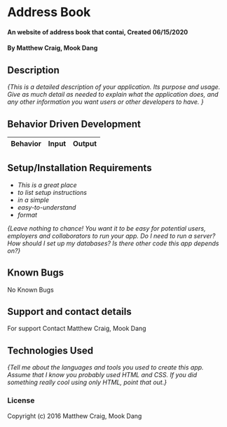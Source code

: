 # Address Book

#### An website of address book that contai, Created 06/15/2020

#### By Matthew Craig, Mook Dang

## Description

_{This is a detailed description of your application. Its purpose and usage.  Give as much detail as needed to explain what the application does, and any other information you want users or other developers to have. }_

## Behavior Driven Development
| Behavior | Input | Output |
| -------- | ----- | ------ |

## Setup/Installation Requirements

* _This is a great place_
* _to list setup instructions_
* _in a simple_
* _easy-to-understand_
* _format_

_{Leave nothing to chance! You want it to be easy for potential users, employers and collaborators to run your app. Do I need to run a server? How should I set up my databases? Is there other code this app depends on?}_

## Known Bugs
No Known Bugs 

## Support and contact details
For support Contact Matthew Craig, Mook Dang

## Technologies Used

_{Tell me about the languages and tools you used to create this app. Assume that I know you probably used HTML and CSS. If you did something really cool using only HTML, point that out.}_

### License
Copyright (c) 2016 Matthew Craig, Mook Dang